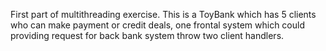 First part of multithreading exercise. 
This is a ToyBank which has 5 clients who can make payment or credit deals, 
one frontal system which could providing request for back bank system throw two client handlers.
